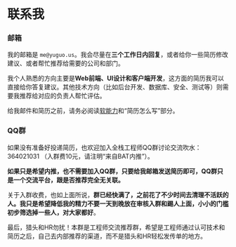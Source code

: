 # 联系我

### 邮箱

我的邮箱是 `me@yuguo.us`。我会尽量在**三个工作日内回复**，或者给你一些简历修改建议、或者帮忙推荐给需要的公司和部门。

我个人熟悉的方向主要是**Web前端、UI设计和客户端开发**，这方面的简历我可以直接给你答复建议。其他技术方向（比如后台开发、数据库、安全、测试等）则需要我推荐给对应的负责人帮忙评估。

给我邮件和简历之前，请务必阅读[软能力](common/soft-skills)和“简历怎么写”部分。

### QQ群

如果没有准备好投递简历，也欢迎加入全栈工程师QQ群讨论交流吹水： 364021031 （入群费10元，请注明“来自BAT内推”）。

**如果只是希望内推，也不需要加入QQ群，只要给我邮箱发送简历即可，QQ群只是一个交流平台，跟是否推荐完全无关联。**

关于入群收费，也如上面所说，**群已经快满了，之前花了不少时间去清理不活跃的人。我只是希望降低我的精力不要一天到晚放在审核入群和踢人上面，小小的门槛初步筛选掉一些人，对大家都好**。

最后，猎头和HR勿扰！本群是工程师交流推荐群，希望是工程师通过认可技术和简历之后，自己去内部推荐的渠道，而不是猎头和HR轻松发传单的地方。


